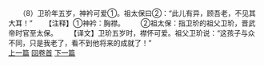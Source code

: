 　　（8）卫玠年五岁，神衿可爱①。祖太保曰②：“此儿有异，顾吾老，不见其大耳！”
　　【注释】①神衿：胸襟。
　　②祖太保：指卫玠的祖父卫玠，晋武帝时官至太保。
　　【译文】卫玠五岁时，襟怀可爱。祖父卫玠说：“这孩子与众不同，只是我老了，看不到他将来的成就了！”
<br>[上一篇](07_07) [回卷首](07_00) [下一篇](07_09)
